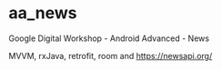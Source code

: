 # aa_news

Google Digital Workshop - Android Advanced - News

MVVM, rxJava, retrofit, room and https://newsapi.org/
